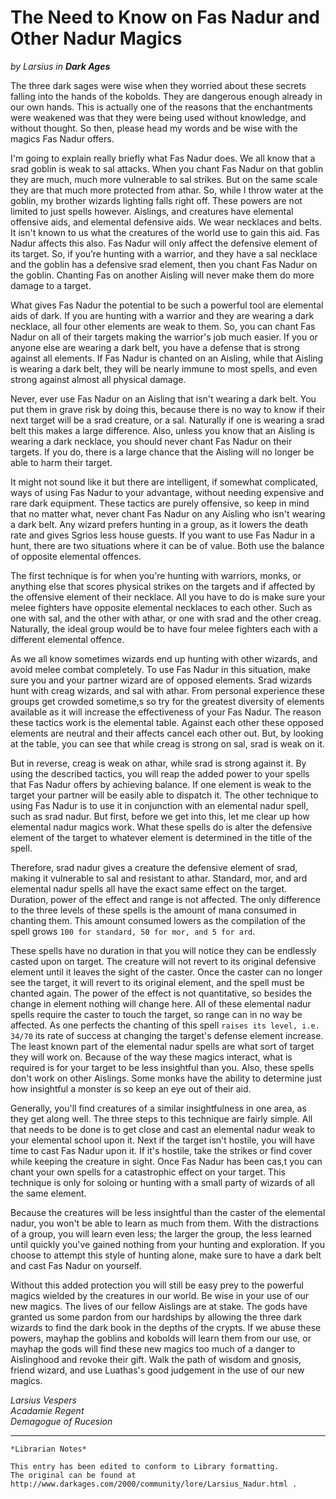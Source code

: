 # The Need to Know on Fas Nadur and Other Nadur Magics

_by Larsius in_ ___Dark Ages___

The three dark sages were wise when they worried about these secrets falling into the hands of the kobolds. They are dangerous enough already in our own hands. This is actually one of the reasons that the enchantments were weakened was that they were being used without knowledge, and without thought. So then, please head my words and be wise with the magics Fas Nadur offers.

I'm going to explain really briefly what Fas Nadur does. We all know that a srad goblin is weak to sal attacks. When you chant Fas Nadur on that goblin they are much, much more vulnerable to sal strikes. But on the same scale they are that much more protected from athar. 
So, while I throw water at the goblin, my brother wizards lighting falls right off. These powers are not limited to just spells however. Aislings, and creatures have elemental offensive aids, and elemental defensive aids. We wear necklaces and belts. It isn't known to us what the creatures of the world use to gain this aid. Fas Nadur affects this also. Fas Nadur will only affect the defensive element of its target. So, if you’re hunting with a warrior, and they have a sal necklace and the goblin has a defensive srad element, then you chant Fas Nadur on the goblin. Chanting Fas on another Aisling will never make them do more damage to a target.

What gives Fas Nadur the potential to be such a powerful tool are elemental aids of dark. If you are hunting with a warrior and they are wearing a dark necklace, all four other elements are weak to them. So, you can chant Fas Nadur on all of their targets making the warrior's job much easier. If you or anyone else are wearing a dark belt, you have a defense that is strong against all elements. If Fas Nadur is chanted on an Aisling, while that Aisling is wearing a dark belt, they will be nearly immune to most spells, and even strong against almost all physical damage.

Never, ever use Fas Nadur on an Aisling that isn't wearing a dark belt. You put them in grave risk by doing this, because there is no way to know if their next target will be a srad creature, or a sal. Naturally if one is wearing a srad belt this makes a large difference. Also, unless you know that an Aisling is wearing a dark necklace, you should never chant Fas Nadur on their targets. If you do, there is a large chance that the Aisling will no longer be able to harm their target.

It might not sound like it but there are intelligent, if somewhat complicated, ways of using Fas Nadur to your advantage, without needing expensive and rare dark equipment. These tactics are purely offensive, so keep in mind that no matter what, never chant Fas Nadur on any Aisling who isn't wearing a dark belt. Any wizard prefers hunting in a group, as it lowers the death rate and gives Sgrios less house guests. If you want to use Fas Nadur in a hunt, there are two situations where it can be of value. Both use the balance of opposite elemental offences.

The first technique is for when you're hunting with warriors, monks, or anything else that scores physical strikes on the targets and if affected by the offensive element of their necklace. All you have to do is make sure your melee fighters have opposite elemental necklaces to each other. Such as one with sal, and the other with athar, or one with srad and the other creag. Naturally, the ideal group would be to have four melee fighters each with a different elemental offence.

As we all know sometimes wizards end up hunting with other wizards, and avoid melee combat completely. To use Fas Nadur in this situation, make sure you and your partner wizard are of opposed elements. Srad wizards hunt with creag wizards, and sal with athar. From personal experience these groups get crowded sometime,s so try for the greatest diversity of elements available as it will increase the effectiveness of your Fas Nadur. The reason these tactics work is the elemental table. Against each other these opposed elements are neutral and their affects cancel each other out. But, by looking at the table, you can see that while creag is strong on sal, srad is weak on it.

But in reverse, creag is weak on athar, while srad is strong against it. By using the described tactics, you will reap the added power to your spells that Fas Nadur offers by achieving balance. If one element is weak to the target your partner will be easily able to dispatch it. The other technique to using Fas Nadur is to use it in conjunction with an elemental nadur spell, such as srad nadur. But first, before we get into this, let me clear up how elemental nadur magics work. What these spells do is alter the defensive element of the target to whatever element is determined in the title of the spell.

Therefore, srad nadur gives a creature the defensive element of srad, making it vulnerable to sal and resistant to athar. Standard, mor, and ard elemental nadur spells all have the exact same effect on the target. Duration, power of the effect and range is not affected. The only difference to the three levels of these spells is the amount of mana consumed in chanting them. This amount consumed lowers as the compilation of the spell grows `100 for standard, 50 for mor, and 5 for ard`.

These spells have no duration in that you will notice they can be endlessly casted upon on target. The creature will not revert to its original defensive element until it leaves the sight of the caster. Once the caster can no longer see the target, it will revert to its original element, and the spell must be chanted again. The power of the effect is not quantitative, so besides the change in element nothing will change here. All of these elemental nadur spells require the caster to touch the target, so range can in no way be affected. 
As one perfects the chanting of this spell `raises its level, i.e. 34/70` its rate of success at changing the target's defense element increase. The least known part of the elemental nadur spells are what sort of target they will work on. Because of the way these magics interact, what is required is for your target to be less insightful than you. Also, these spells don't work on other Aislings. Some monks have the ability to determine just how insightful a monster is so keep an eye out of their aid.

Generally, you'll find creatures of a similar insightfulness in one area, as they get along well. The three steps to this technique are fairly simple. All that needs to be done is to get close and cast an elemental nadur weak to your elemental school upon it. Next if the target isn't hostile, you will have time to cast Fas Nadur upon it. If it's hostile, take the strikes or find cover while keeping the creature in sight. Once Fas Nadur has been cas,t you can chant your own spells for a catastrophic effect on your target. This technique is only for soloing or hunting with a small party of wizards of all the same element.

Because the creatures will be less insightful than the caster of the elemental nadur, you won't be able to learn as much from them. With the distractions of a group, you will learn even less; the larger the group, the less learned until quickly you've gained nothing from your hunting and exploration. If you choose to attempt this style of hunting alone, make sure to have a dark belt and cast Fas Nadur on yourself.

Without this added protection you will still be easy prey to the powerful magics wielded by the creatures in our world. Be wise in your use of our new magics. The lives of our fellow Aislings are at stake. The gods have granted us some pardon from our hardships by allowing the three dark wizards to find the dark book in the depths of the crypts. If we abuse these powers, mayhap the goblins and kobolds will learn them from our use, or mayhap the gods will find these new magics too much of a danger to Aislinghood and revoke their gift. Walk the path of wisdom and gnosis, friend wizard, and use Luathas's good judgement in the use of our new magics.

_Larsius Vespers_  
_Acadamie Regent_  
_Demagogue of Rucesion_

***

```
*Librarian Notes*

This entry has been edited to conform to Library formatting.
The original can be found at http://www.darkages.com/2000/community/lore/Larsius_Nadur.html .
```
